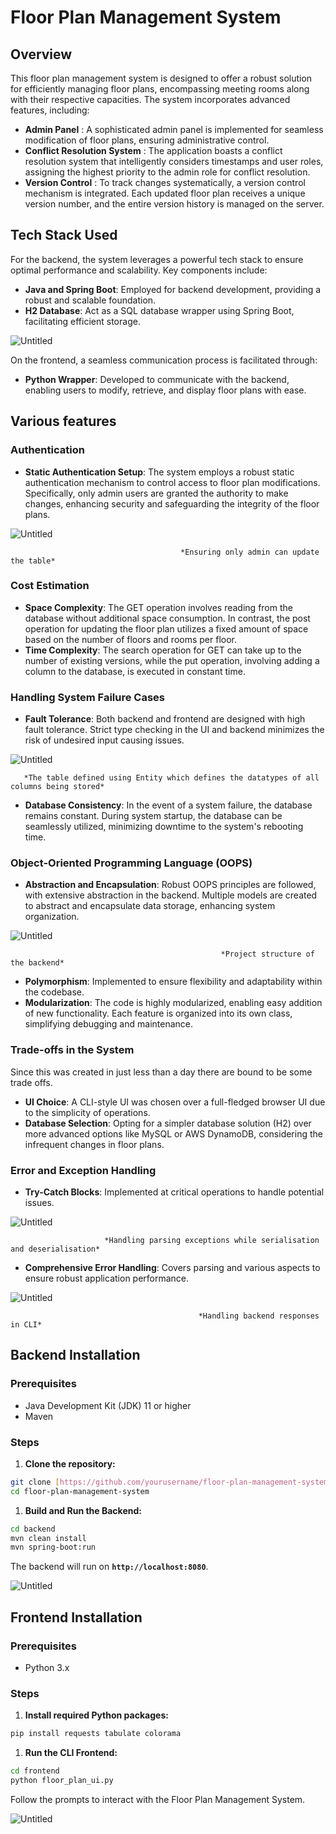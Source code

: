 # Floor Plan Management System

## Overview

This floor plan management system is designed to offer a robust solution for efficiently managing floor plans, encompassing meeting rooms along with their respective capacities. The system incorporates advanced features, including:

- **Admin Panel** : A sophisticated admin panel is implemented for seamless modification of floor plans, ensuring administrative control.
- **Conflict Resolution System** : The application boasts a conflict resolution system that intelligently considers timestamps and user roles, assigning the highest priority to the admin role for conflict resolution.
- **Version Control** : To track changes systematically, a version control mechanism is integrated. Each updated floor plan receives a unique version number, and the entire version history is managed on the server.

## Tech Stack Used

For the backend, the system leverages a powerful tech stack to ensure optimal performance and scalability. Key components include:

- **Java and Spring Boot**: Employed for backend development, providing a robust and scalable foundation.
- **H2 Database**: Act as a SQL database wrapper using Spring Boot, facilitating efficient storage.

![Untitled](Floor%20Plan%20Management%20System%20a26cf360cc084370a873091891b7d435/Untitled.png)

On the frontend, a seamless communication process is facilitated through:

- **Python Wrapper**: Developed to communicate with the backend, enabling users to modify, retrieve, and display floor plans with ease.

## Various features

### Authentication

- **Static Authentication Setup**: The system employs a robust static authentication mechanism to control access to floor plan modifications. Specifically, only admin users are granted the authority to make changes, enhancing security and safeguarding the integrity of the floor plans.

![Untitled](Floor%20Plan%20Management%20System%20a26cf360cc084370a873091891b7d435/Untitled%201.png)

                                          *Ensuring only admin can update the table*

### Cost Estimation

- **Space Complexity**: The GET operation involves reading from the database without additional space consumption. In contrast, the post operation for updating the floor plan utilizes a fixed amount of space based on the number of floors and rooms per floor.
- **Time Complexity**: The search operation for GET can take up to the number of existing versions, while the put operation, involving adding a column to the database, is executed in constant time.

### **Handling System Failure Cases**

- **Fault Tolerance**: Both backend and frontend are designed with high fault tolerance. Strict type checking in the UI and backend minimizes the risk of undesired input causing issues.

![Untitled](Floor%20Plan%20Management%20System%20a26cf360cc084370a873091891b7d435/Untitled%202.png)

       *The table defined using Entity which defines the datatypes of all columns being stored*

- **Database Consistency**: In the event of a system failure, the database remains constant. During system startup, the database can be seamlessly utilized, minimizing downtime to the system's rebooting time.

### **Object-Oriented Programming Language (OOPS)**

- **Abstraction and Encapsulation**: Robust OOPS principles are followed, with extensive abstraction in the backend. Multiple models are created to abstract and encapsulate data storage, enhancing system organization.

![Untitled](Floor%20Plan%20Management%20System%20a26cf360cc084370a873091891b7d435/Untitled%203.png)

                                                   *Project structure of the backend*

- **Polymorphism**: Implemented to ensure flexibility and adaptability within the codebase.
- **Modularization**: The code is highly modularized, enabling easy addition of new functionality. Each feature is organized into its own class, simplifying debugging and maintenance.

### **Trade-offs in the System**

Since this was created in just less than a day there are bound to be some trade offs. 

- **UI Choice**: A CLI-style UI was chosen over a full-fledged browser UI due to the simplicity of operations.
- **Database Selection**: Opting for a simpler database solution (H2) over more advanced options like MySQL or AWS DynamoDB, considering the infrequent changes in floor plans.

### **Error and Exception Handling**

- **Try-Catch Blocks**: Implemented at critical operations to handle potential issues.

![Untitled](Floor%20Plan%20Management%20System%20a26cf360cc084370a873091891b7d435/Untitled%204.png)

                         *Handling parsing exceptions while serialisation and deserialisation*

- **Comprehensive Error Handling**: Covers parsing and various aspects to ensure robust application performance.

![Untitled](Floor%20Plan%20Management%20System%20a26cf360cc084370a873091891b7d435/Untitled%205.png)

                                              *Handling backend responses in CLI*

## ****Backend Installation****

### **Prerequisites**

- Java Development Kit (JDK) 11 or higher
- Maven

### **Steps**

1. **Clone the repository:**

```bash
git clone [https://github.com/yourusername/floor-plan-management-system.git](https://github.com/yourusername/floor-plan-management-system.git)
cd floor-plan-management-system
```

1. **Build and Run the Backend:**

```bash
cd backend
mvn clean install
mvn spring-boot:run
```

The backend will run on **`http://localhost:8080`**.

![Untitled](Floor%20Plan%20Management%20System%20a26cf360cc084370a873091891b7d435/Untitled%206.png)

## ****Frontend Installation****

### **Prerequisites**

- Python 3.x

### **Steps**

1. **Install required Python packages:**

```bash
pip install requests tabulate colorama
```

1. **Run the CLI Frontend:**

```bash
cd frontend
python floor_plan_ui.py
```

Follow the prompts to interact with the Floor Plan Management System.

![Untitled](Floor%20Plan%20Management%20System%20a26cf360cc084370a873091891b7d435/Untitled%207.png)